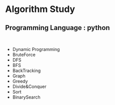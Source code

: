 # Algorithm Study 

## Programming Language : python
<br>

<ul>
  <li> Dynamic Programming </li>
  <li> BruteForce  </li>
  <li> DFS </li>
  <li> BFS </li>
  <li> BackTracking </li>
  <li> Graph </li>
  <li> Greedy </li>
  <li> Divide&Conquer </li>
  <li> Sort </li>
  <li> BinarySearch </li>
</ul>
